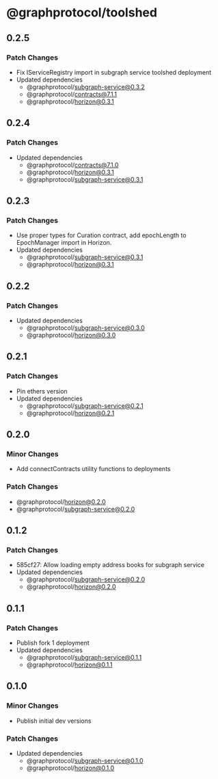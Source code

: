 # @graphprotocol/toolshed

## 0.2.5

### Patch Changes

- Fix IServiceRegistry import in subgraph service toolshed deployment
- Updated dependencies
  - @graphprotocol/subgraph-service@0.3.2
  - @graphprotocol/contracts@7.1.1
  - @graphprotocol/horizon@0.3.1

## 0.2.4

### Patch Changes

- Updated dependencies
  - @graphprotocol/contracts@7.1.0
  - @graphprotocol/horizon@0.3.1
  - @graphprotocol/subgraph-service@0.3.1

## 0.2.3

### Patch Changes

- Use proper types for Curation contract, add epochLength to EpochManager import in Horizon.
- Updated dependencies
  - @graphprotocol/subgraph-service@0.3.1
  - @graphprotocol/horizon@0.3.1

## 0.2.2

### Patch Changes

- Updated dependencies
  - @graphprotocol/subgraph-service@0.3.0
  - @graphprotocol/horizon@0.3.0

## 0.2.1

### Patch Changes

- Pin ethers version
- Updated dependencies
  - @graphprotocol/subgraph-service@0.2.1
  - @graphprotocol/horizon@0.2.1

## 0.2.0

### Minor Changes

- Add connectContracts utility functions to deployments

### Patch Changes

- @graphprotocol/horizon@0.2.0
- @graphprotocol/subgraph-service@0.2.0

## 0.1.2

### Patch Changes

- 585cf27: Allow loading empty address books for subgraph service
- Updated dependencies
  - @graphprotocol/subgraph-service@0.2.0
  - @graphprotocol/horizon@0.2.0

## 0.1.1

### Patch Changes

- Publish fork 1 deployment
- Updated dependencies
  - @graphprotocol/subgraph-service@0.1.1
  - @graphprotocol/horizon@0.1.1

## 0.1.0

### Minor Changes

- Publish initial dev versions

### Patch Changes

- Updated dependencies
  - @graphprotocol/subgraph-service@0.1.0
  - @graphprotocol/horizon@0.1.0
